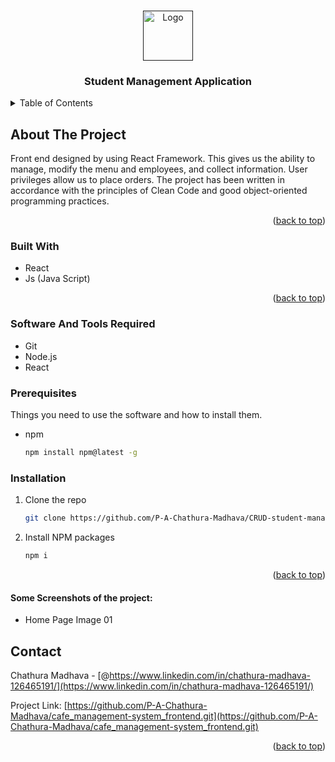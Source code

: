 <a name="readme-top"></a>

<!-- PROJECT LOGO -->
<br />
<div align="center">
  <a href="">
    <img src="https://encrypted-tbn0.gstatic.com/images?q=tbn:ANd9GcQXnoeUsi_VkeHREJrUmL6bmzMJxRwYdWED_tQbXy2aKLka_6kYPr9_5vaSYYCzv_WE1Lg&usqp=CAU" alt="Logo" width="80" height="80">
  </a>

  <h3 align="center">Student Management Application</h3>
</div>

<!-- TABLE OF CONTENTS -->
<details>
  <summary>Table of Contents</summary>
  <ol>
    <li>
      <a href="#about-the-project">About The Project</a>
      <ul>
        <li><a href="#built-with">Built With</a></li>
      </ul>
    </li>
    <li>
      <a href="#getting-started">Getting Started</a>
      <ul>
        <li><a href="#prerequisites">Prerequisites</a></li>
        <li><a href="#installation">Installation</a></li>
      </ul>
    </li>
    <li><a href="#contact">Contact</a></li>
  </ol>
</details>

<!-- ABOUT THE PROJECT -->

## About The Project

Front end designed by using React Framework. This gives us the ability to manage, modify the menu and employees, and collect information. User privileges allow us to place orders. The project has been written in accordance with the principles of Clean Code and good object-oriented programming practices.

<p align="right">(<a href="#readme-top">back to top</a>)</p>

### Built With

- React
- Js (Java Script)

<p align="right">(<a href="#readme-top">back to top</a>)</p>

<!-- GETTING STARTED -->

### Software And Tools Required

- Git
- Node.js
- React

### Prerequisites

Things you need to use the software and how to install them.

- npm
  ```sh
  npm install npm@latest -g
  ```

### Installation

1. Clone the repo
   ```sh
   git clone https://github.com/P-A-Chathura-Madhava/CRUD-student-management-system-frontend.git
   ```
2. Install NPM packages
   ```sh
   npm i
   ```

<p align="right">(<a href="#readme-top">back to top</a>)</p>

#### Some Screenshots of the project:

- Home Page Image 01
<!-- ![image](/src/images/1.png) -->

<!-- CONTACT -->

## Contact

Chathura Madhava - [@https://www.linkedin.com/in/chathura-madhava-126465191/](https://www.linkedin.com/in/chathura-madhava-126465191/)

Project Link: [https://github.com/P-A-Chathura-Madhava/cafe_management-system_frontend.git](https://github.com/P-A-Chathura-Madhava/cafe_management-system_frontend.git)

<p align="right">(<a href="#readme-top">back to top</a>)</p>
